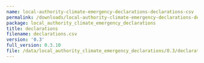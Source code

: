 ```yaml
---
name: local-authority-climate-emergency-declarations-declarations-csv
permalink: /downloads/local-authority-climate-emergency-declarations-declarations-csv/0_3
package: local_authority_climate_emergency_declarations
title: declarations
filename: declarations.csv
version: '0.3'
full_version: 0.3.10
file: /data/local_authority_climate_emergency_declarations/0.3/declarations.csv
---
```

